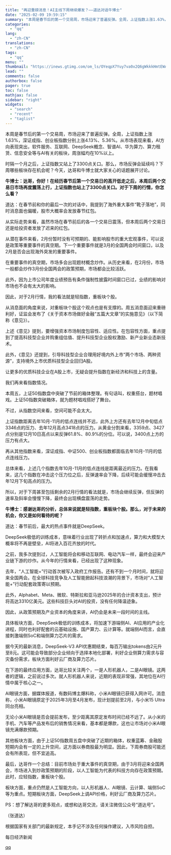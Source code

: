 ```yaml
---
title: "再迎重磅消息！AI主线下周继续爆发？——道达对话牛博士"
date: "2025-02-09 19:59:15"
summary: "本周是春节后的第一个交易周，市场迎来了普遍反弹。全周，上证指数上涨1.63%，深证成指、创业板指数分..."
categories:
  - "qq"
lang:
  - "zh-CN"
translations:
  - "zh-CN"
tags:
  - "qq"
menu: ""
thumbnail: "https://inews.gtimg.com/om_ls/OYeqpX7Yuy7va0x2Q6gWkkkHmtEWAbMqfEIBogEIfpiJUAA_640360/0"
lead: ""
comments: false
authorbox: false
pager: true
toc: false
mathjax: false
sidebar: "right"
widgets:
  - "search"
  - "recent"
  - "taglist"
---
```


本周是春节后的第一个交易周，市场迎来了普遍反弹。全周，上证指数上涨1.63%，深证成指、创业板指数分别上涨4.13%、5.36%。从市场表现来看，AI方向表现突出，软件服务、互联网、DeepSeek概念、智谱AI、华为算力、算力租赁、信息安全等与AI有关的板块，周涨幅均在10%以上。

时隔一个月之后，上证指数又站上了3300点关口。那么，市场反弹会延续吗？下周哪些板块存在机会呢？今天，达哥和牛博士就大家关心的话题展开讨论。

**牛博士：达哥，你好！在经历春节后第一个交易日的高开低走之后，本周后两个交易日市场再度震荡上行，上证指数也站上了3300点关口。对于下周的行情，你怎么看？**

道达：在春节前和你的最后一次的对话中，我提到了海外重大事件“靴子落地”，同时消息面也偏暖，股市大概率会发放春节红包。

从实际走势来看，虽然市场在春节前后的各一个交易日震荡，但本周后两个交易日还是给投资者发放了迟来的红包。

从潜在事件来看，2月份暂时没有可预期的、能影响股市的重大宏观事件，可以说是政策等重要事件的真空期。下一个重要事件就是3月的全国两会时间窗口，以及2月是否会出现海外突发的重要事件。

在重要事件的真空期，市场多会出现题材概念炒作。从历史来看，在2月份，市场一般都会炒作3月份全国两会的政策预期，市场都会比较活跃。

此外，因为上市公司年度业绩预告有条件强制性披露时间窗口已过，业绩的影响对市场也不会有太大的影响。

因此，对于2月行情，我的看法就是轻指数，重板块个股。

从消息面的角度来说，对重板块个股这个观点也是有支撑的。周五消息面迎来重磅利好，证监会发布了《关于资本市场做好金融“五篇大文章”的实施意见》（以下简称《意见》）。

上述《意见》提到，要增强资本市场制度包容性、适应性。在包容性方面，重点提到了提高科技型企业并购重组估值、提升科技型企业股权激励、新产业新业态新技术。

此外，《意见》还提到，引导科技型企业合理用好境内外上市“两个市场、两种资源”，支持境外上市优质科技型企业回归A股。

让更多的优质科技企业在A股上市，无疑会提升指数在新经济和科技上的含量。

我们再来看指数情况。

本周五，上证50指数盘中突破了节前的箱体整理。有句话叫，权重搭台，题材唱戏。上证50指数突破箱体，就为题材唱戏搭好了舞台。

不过，从指数空间来看，空间可能不会太大。

上证指数距离去年10月-11月的低点连线并不远，此外上方还有去年12月中旬低点3346点的压力、去年12月高点3418点的压力。从黄金分割来看，3359点、3427点分别是12月10日高点以来反弹61.8%、80.9%的分位。可以说，3400点上方的压力有点大。

再从其他指数来看，深证成指、中证500、创业板指数都面临去年10月-11月的低点连线压力。

总体来看，上述几个指数去年10月-11月的低点连线是距离最近的压力。在我看来，这几个指数在冲击这个压力位之后，反弹速率会下降，后续可能会缓慢冲击去年12月下旬高点的压力。

所以，对于下周甚至包括剩余的2月行情的看法就是，市场会继续反弹，但反弹的速率及斜率会慢慢下降，最终会出现横盘震荡的走势。

**牛博士：感谢达哥的分析，总体来说就是轻指数，重板块个股。那么，对于未来的机会，你又是如何看待的呢？**

道达：春节前后，最大的热点事件就是DeepSeek。

DeepSeek极低的训练成本，意味着行业出现了转折点和加速点，算力和大模型大概率将不再是壁垒，AI将进入百花齐放的时代。

之前，我多次提到过，人工智能将会和移动互联网、电动汽车一样，最终会迎来产业链下游的炒作。从今年的行情来看，已经出现了这种现象。

去年，“人工智能+”行动首次被写入政府工作报告。还有不到一个月时间，就将迎来全国两会。在全球科技竞争及人工智能掀起科技浪潮的背景下，市场对“人工智能+”行动配套政策寄以预期。

此外，Alphabet、Meta、微软、特斯拉和亚马逊2025年的合计资本支出，预计将高达3310亿美元。这些科技巨头对AI的投资，没有任何降温迹象。

因此，从政策预期及产业资本的角度来讲，AI仍会是未来一段时间的主线。

具体板块方面，DeepSeek极低的训练成本，将加速下游端侧AI、AI应用的产业化进程，同时也利好配套的云基础设施、国产算力、云计算等。就端侧AI而言，会直接刺激端侧SoC和端侧算力芯片的需求。

据今天的最新消息，DeepSeek-V3 API优惠期结束，每百万输出tokens由2元升至8元。这可能会导致部分企业倾向于选择本地化部署，利好企业侧算力需求与容灾备份需求，板块方面利好云厂商及算力芯片。

在下游的最终应用方面，达哥比较关注两个，一是人形机器人，二是AI眼镜。这两者的逻辑，之前说过多次。就人形机器人来说，近期的表现非常强，其地位在AI行情中属于核心之一。

AI眼镜方面，据媒体报道，有数码博主爆料称，小米AI眼镜已获得入网许可。消息称，小米AI眼镜原定于2025年3月至4月发布，现计划提前至2月，与小米15 Ultra同台亮相。

无论小米AI眼镜是否会提前发布，至少距离其原定发布时间已经不远了。从小米的手机、汽车等产品发布后的销售情况来看，基本都是爆款，这也让市场对小米AI眼镜充满爆款预期。

其他板块方面，由于上证50指数周五盘中突破了近期的箱体，权重蓝筹、金融股短期内会有一定的上升空间，这方面以券商股最为明显。因此，下周券商股可能还会有所表现，但不宜追高。

最后，达哥作一个总结：目前市场处于重大事件的真空期，由于3月将迎来全国两会，市场进入到炒政策预期的阶段，以人工智能为代表的科技方向存在政策预期。此时，应轻指数，重板块个股。

板块方面，重点仍然是人工智能方向，以人形机器人、AI眼镜、云计算、端侧SoC等为重点。短期板块方面，DeepSeek上调API价格，利好云厂商及算力芯片。

PS：想了解达哥的更多观点，或想和达哥交流，请关注微信公众号“道达号”。

（张道达）

根据国家有关部门的最新规定，本手记不涉及任何操作建议，入市风险自担。

  

每日经济新闻

[qq](https://new.qq.com/rain/a/20250209A05OUQ00)
